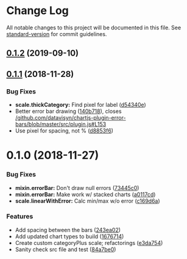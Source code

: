 # Change Log

All notable changes to this project will be documented in this file. See [standard-version](https://github.com/conventional-changelog/standard-version) for commit guidelines.

<a name="0.1.2"></a>
## [0.1.2](https://github.com/swayable/chartjs-chart-superbar/compare/v0.1.1...v0.1.2) (2019-09-10)



<a name="0.1.1"></a>
## [0.1.1](https://github.com/swayable/chartjs-chart-superbar/compare/v0.1.0...v0.1.1) (2018-11-28)


### Bug Fixes

* **scale.thickCategory:** Find pixel for label ([d54340e](https://github.com/swayable/chartjs-chart-superbar/commit/d54340e))
* Better error bar drawing ([140b718](https://github.com/swayable/chartjs-chart-superbar/commit/140b718)), closes [/github.com/datavisyn/chartjs-plugin-error-bars/blob/master/src/plugin.js#L153](https://github.com//github.com/datavisyn/chartjs-plugin-error-bars/blob/master/src/plugin.js/issues/L153)
* Use pixel for spacing, not % ([d8853f6](https://github.com/swayable/chartjs-chart-superbar/commit/d8853f6))



<a name="0.1.0"></a>
# 0.1.0 (2018-11-27)


### Bug Fixes

* **mixin.errorBar:** Don't draw null errors ([73445c0](https://github.com/swayable/chartjs-chart-superbar/commit/73445c0))
* **mixin.errorBar:** Make work w/ stacked charts ([a0117cd](https://github.com/swayable/chartjs-chart-superbar/commit/a0117cd))
* **scale.linearWithError:** Calc min/max w/o error ([c169d6a](https://github.com/swayable/chartjs-chart-superbar/commit/c169d6a))


### Features

* Add spacing between the bars ([243ea02](https://github.com/swayable/chartjs-chart-superbar/commit/243ea02))
* Add updated chart types to build ([1676714](https://github.com/swayable/chartjs-chart-superbar/commit/1676714))
* Create custom categoryPlus scale; refactorings ([e3da754](https://github.com/swayable/chartjs-chart-superbar/commit/e3da754))
* Sanity check src file and test ([84a7be0](https://github.com/swayable/chartjs-chart-superbar/commit/84a7be0))
